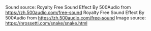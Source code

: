 Sound source: Royalty Free Sound Effect By 500Audio from https://zh.500audio.com/free-sound Royalty Free Sound Effect By 500Audio from https://zh.500audio.com/free-sound
Image source: https://nrossetti.com/snake/snake.html